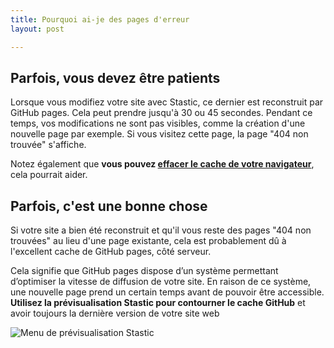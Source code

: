 ```yaml
---
title: Pourquoi ai-je des pages d'erreur
layout: post

---
```

## Parfois, vous devez être patients

Lorsque vous modifiez votre site avec Stastic, ce dernier est reconstruit par GitHub pages. Cela peut prendre jusqu'à 30 ou 45 secondes. Pendant ce temps, vos modifications  ne sont pas visibles, comme la création d'une nouvelle page par exemple. Si vous visitez cette page, la page "404 non trouvée" s'affiche. 

Notez également que **vous pouvez [effacer le cache de votre navigateur](https://support.mozilla.org/en-US/kb/how-clear-firefox-cache)**, cela pourrait aider. 

## Parfois, c'est une bonne chose

Si votre site a bien été reconstruit et qu'il vous reste des pages "404 non trouvées" au lieu d'une page existante, cela est probablement dû à l'excellent cache de GitHub pages, côté serveur. 

Cela signifie que GitHub pages dispose d’un système permettant d’optimiser la vitesse de diffusion de votre site. En raison de ce système, une nouvelle page prend un certain temps avant de pouvoir être accessible. **Utilisez la prévisualisation Stastic pour contourner le cache GitHub** et avoir toujours la dernière version de votre site web

![Menu de prévisualisation Stastic](https://doc.stastic.net//assets/2019-07-06-966182.png)
